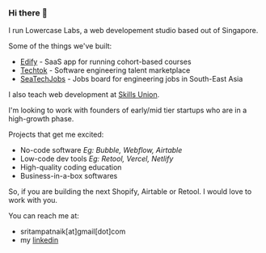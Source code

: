 ### Hi there 👋

I run Lowercase Labs, a web developement studio based out of Singapore. 

Some of the things we've built: 
- [Edify](https://edify.ink/) - SaaS app for running cohort-based courses
- [Techtok](https://techtok.dev/) - Software engineering talent marketplace
- [SeaTechJobs](https://www.seatechjobs.com/) - Jobs board for engineering jobs in South-East Asia

I also teach web development at [Skills Union](skillsunion.com).    

I'm looking to work with founders of early/mid tier startups who are in a high-growth phase. 

Projects that get me excited:
- No-code software _Eg: Bubble, Webflow, Airtable_
- Low-code dev tools _Eg: Retool, Vercel, Netlify_
- High-quality coding education
- Business-in-a-box softwares

So, if you are building the next Shopify, Airtable or Retool. I would love to work with you. 

You can reach me at:
- sritampatnaik[at]gmail[dot]com
- my [linkedin](https://www.linkedin.com/)

<!--
**sritampatnaik/sritampatnaik** is a ✨ _special_ ✨ repository because its `README.md` (this file) appears on your GitHub profile.

Here are some ideas to get you started:

- 🔭 I’m currently working on ...
- 🌱 I’m currently learning ...
- 👯 I’m looking to collaborate on ...
- 🤔 I’m looking for help with ...
- 💬 Ask me about ...
- 📫 How to reach me: ...
- 😄 Pronouns: ...
- ⚡ Fun fact: ...
-->
